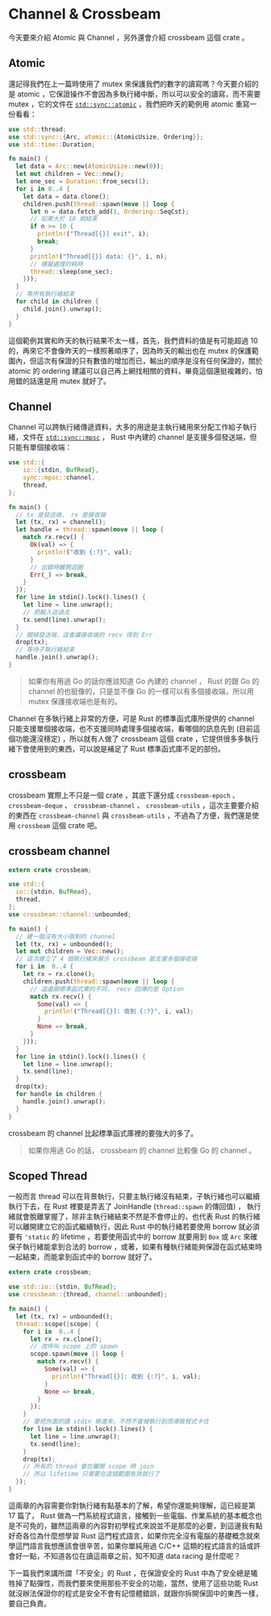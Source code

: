 Channel & Crossbeam
===================

今天要來介紹 Atomic 與 Channel ，另外還會介紹 crossbeam 這個 crate 。

Atomic
------

還記得我們在上一篇時使用了 mutex 來保護我們的數字的讀寫嗎？今天要介紹的是 atomic ，它保證操作不會因為多執行緒中斷，所以可以安全的讀寫，而不需要 mutex ，它的文件在 [`std::sync::atomic`](https://doc.rust-lang.org/std/sync/atomic/index.html) ，我們把昨天的範例用 atomic 重寫一份看看：  

```rust
use std::thread;
use std::sync::{Arc, atomic::{AtomicUsize, Ordering}};
use std::time::Duration;

fn main() {
  let data = Arc::new(AtomicUsize::new(0));
  let mut children = Vec::new();
  let one_sec = Duration::from_secs(1);
  for i in 0..4 {
    let data = data.clone();
    children.push(thread::spawn(move || loop {
      let n = data.fetch_add(1, Ordering::SeqCst);
      // 如果大於 10 就結束
      if n >= 10 {
        println!("Thread[{}] exit", i);
        break;
      }
      println!("Thread[{}] data: {}", i, n);
      // 模擬處理的耗時
      thread::sleep(one_sec);
    }));
  }
  // 等所有執行緒結束
  for child in children {
    child.join().unwrap();
  }
}
```

這個範例其實和昨天的執行結果不太一樣，首先，我們資料的值是有可能超過 10 的，再來它不會像昨天的一樣照著順序了，因為昨天的輸出也在 mutex 的保護範圍內，但這次有保證的只有數值的增加而已，輸出的順序是沒有任何保證的，關於 atomic 的 ordering 建議可以自己再上網找相關的資料，畢竟這個還挺複雜的，怕用錯的話還是用 mutex 就好了。

Channel
-------

Channel 可以跨執行緒傳遞資料，大多的用途是主執行緒用來分配工作給子執行緒，文件在 [`std::sync::mpsc`](https://doc.rust-lang.org/std/sync/mpsc/index.html) ， Rust 中內建的 channel 是支援多個發送端，但只能有單個接收端：  

```rust
use std::{
    io::{stdin, BufRead},
    sync::mpsc::channel,
    thread,
};

fn main() {
  // tx 是發送端， rx 是接收端
  let (tx, rx) = channel();
  let handle = thread::spawn(move || loop {
    match rx.recv() {
      Ok(val) => {
        println!("收到 {:?}", val);
      }
      // 出錯時離開迴圈
      Err(_) => break,
    }
  });
  for line in stdin().lock().lines() {
    let line = line.unwrap();
    // 把輸入送過去
    tx.send(line).unwrap();
  }
  // 關掉發送端，這會讓接收端的 recv 得到 Err
  drop(tx);
  // 等待子執行緒結束
  handle.join().unwrap();
}
```

> 如果你有用過 Go 的話你應該知道 Go 內建的 channel ， Rust 的跟 Go 的 channel 的也挺像的，只是並不像 Go 的一樣可以有多個接收端，所以用 mutex 保護接收端也是有的。

Channel 在多執行緒上非常的方便，可是 Rust 的標準函式庫所提供的 channel 只能支援單個接收端，也不支援同時處理多個接收端，看哪個的訊息先到 (目前這個功能還沒穩定) ，所以就有人做了 crossbeam 這個 crate ，它提供很多多執行緒下會使用到的東西，可以說是補足了 Rust 標準函式庫不足的部份。

crossbeam
---------

crossbeam 實際上不只是一個 crate ，其底下還分成 `crossbeam-epoch` 、 `crossbeam-deque` 、 `crossbeam-channel` 、 `crossbeam-utils` ，這次主要要介紹的東西在 `crossbeam-channel` 與 `crossbeam-utils` ，不過為了方便，我們還是使用 `crossbeam` 這個 crate 吧。

crossbeam channel
-----------------

```rust
extern crate crossbeam;

use std::{
  io::{stdin, BufRead},
  thread,
};
use crossbeam::channel::unbounded;

fn main() {
  // 建一個沒有大小限制的 channel
  let (tx, rx) = unbounded();
  let mut children = Vec::new();
  // 這次建立了 4 個執行緒來展示 crossbeam 能支援多個接收端
  for i in  0..4 {
    let rx = rx.clone();
    children.push(thread::spawn(move || loop {
      // 這邊跟標準函式庫的不同， recv 回傳的是 Option
      match rx.recv() {
        Some(val) => {
          println!("Thread[{}]: 收到 {:?}", i, val);
        }
        None => break,
      }
    }));
  }
  for line in stdin().lock().lines() {
    let line = line.unwrap();
    tx.send(line);
  }
  drop(tx);
  for handle in children {
    handle.join().unwrap();
  }
}
```

crossbeam 的 channel 比起標準函式庫裡的要強大的多了。

> 如果你用過 Go 的話， crossbeam 的 channel 比較像 Go 的 channel 。

Scoped Thread
-------------

一般而言 thread 可以在背景執行，只要主執行緒沒有結束，子執行緒也可以繼續執行下去，在 Rust 裡要是弄丟了 JoinHandle (`thread::spawn` 的傳回值) ， 執行緒就會脫離掌握了，除非主執行緒結束不然是不會停止的，也代表 Rust 的執行緒可以離開建立它的函式繼續執行，因此 Rust 中的執行緒若要使用 borrow 就必須要有 `'static` 的 lifetime ，若要使用函式中的 borrow 就要用到 `Box` 或 `Arc` 來確保子執行緒能拿到合法的 borrow ，或著，如果有種執行緒能夠保證在函式結束時一起結束，而能拿到函式中的 borrow 就好了。

```rust
extern crate crossbeam;

use std::io::{stdin, BufRead};
use crossbeam::{thread, channel::unbounded};

fn main() {
  let (tx, rx) = unbounded();
  thread::scope(|scope| {
    for i in  0..4 {
      let rx = rx.clone();
      // 改呼叫 scope 上的 spawn
      scope.spawn(move || loop {
        match rx.recv() {
          Some(val) => {
            println!("Thread[{}]: 收到 {:?}", i, val);
          }
          None => break,
        }
      });
    }
    // 要把外面的讀 stdin 移進來，不然不會被執行到而導致程式卡住
    for line in stdin().lock().lines() {
      let line = line.unwrap();
      tx.send(line);
    }
    drop(tx);
    // 所有的 thread 會在離開 scope 時 join
    // 所以 lifetime 只需要在這個範圍有效就行了
  });
}
```

這兩章的內容需要你對執行緒有點基本的了解，希望你還能夠理解，這已經是第 17 篇了， Rust 做為一門系統程式語言，接觸到一些電腦、作業系統的基本概念也是不可免的，雖然這兩章的內容對初學程式來說並不是那麼的必要，到這邊我有點好奇各位為什麼想學習 Rust 這門程式語言，如果你完全沒有電腦的基礎概念就來學這門語言我想應該會很辛苦，如果你單純用過 C/C++ 這類的程式語言的話或許會好一點，不知道各位在讀這兩章之前，知不知道 data racing 是什麼呢？

下一篇我們來講所謂「不安全」的 Rust ，在保證安全的 Rust 中為了安全總是犧牲掉了點彈性，而我們要來使用那些不安全的功能，當然，使用了這些功能 Rust 就沒辦法保證你的程式是安全不會有記憶體錯誤，就跟你拆開保固中的東西一樣，要自己負責。
